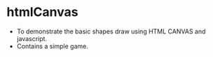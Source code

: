 # htmlCanvas
 * To demonstrate the basic shapes draw using HTML CANVAS and javascript.
 * Contains a simple game.
